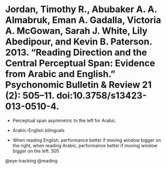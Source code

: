 # Jordan, Timothy R., Abubaker A. A. Almabruk, Eman A. Gadalla, Victoria A. McGowan, Sarah J. White, Lily Abedipour, and Kevin B. Paterson. 2013. “Reading Direction and the Central Perceptual Span: Evidence from Arabic and English.” Psychonomic Bulletin & Review 21 (2): 505–11. doi:10.3758/s13423-013-0510-4.

- Perceptual span asymmetric to the left for Arabic.

- Arabic-English bilinguals

- When reading English, performance better if moving window bigger on the right, when reading Arabic, performance better if moving window bigger on the left. 505

@eye-tracking
@reading
